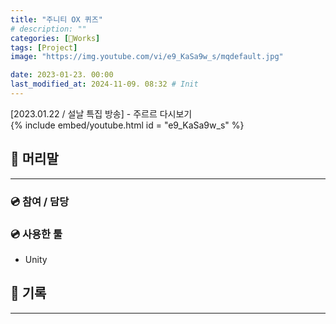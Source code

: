 ```yaml
---
title: "주니티 OX 퀴즈"
# description: ""
categories: [🍇Works]
tags: [Project]
image: "https://img.youtube.com/vi/e9_KaSa9w_s/mqdefault.jpg"

date: 2023-01-23. 00:00
last_modified_at: 2024-11-09. 08:32 # Init
---
```


[2023.01.22 / 설날 특집 방송] - 주르르 다시보기  
{% include embed/youtube.html id = "e9_KaSa9w_s" %}

## 📀 머리말

---

### 💿 참여 / 담당

### 💿 사용한 툴

- Unity

## 📀 기록

---
